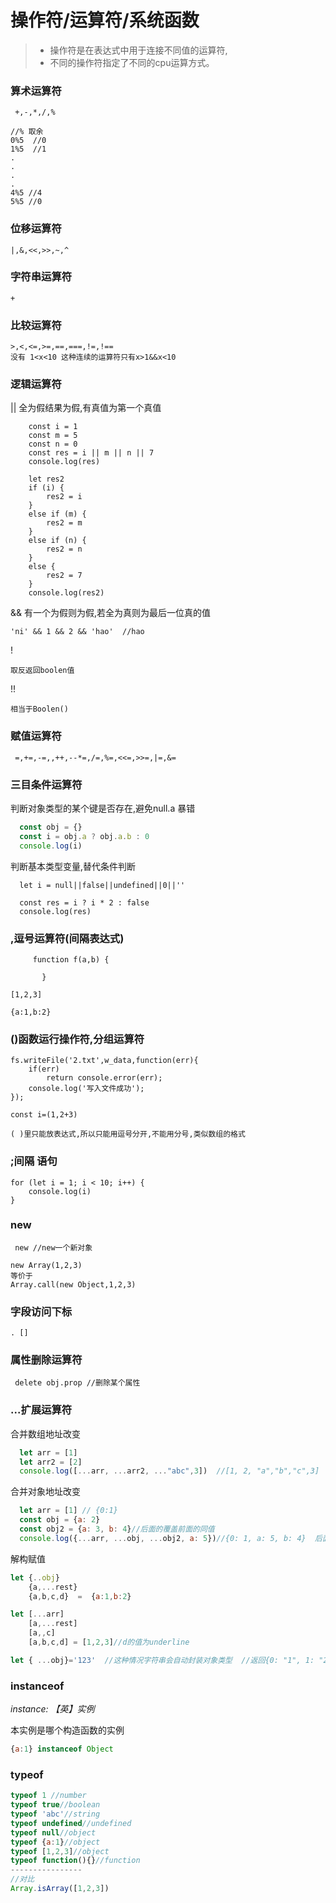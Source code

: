 
# 操作符/运算符/系统函数



> * 操作符是在表达式中用于连接不同值的运算符,
> * 不同的操作符指定了不同的cpu运算方式。
> 

### 算术运算符

     +,-,*,/,%

```
//% 取余
0%5  //0
1%5  //1
.
.
.
.
4%5 //4
5%5 //0

```

### 位移运算符

    |,&,<<,>>,~,^

###  字符串运算符
    +

###  比较运算符

    >,<,<=,>=,==,===,!=,!==  
    没有 1<x<10 这种连续的运算符只有x>1&&x<10
###   逻辑运算符
|| 全为假结果为假,有真值为第一个真值

```
    const i = 1
    const m = 5
    const n = 0
    const res = i || m || n || 7
    console.log(res)
```
```
    let res2
    if (i) {
        res2 = i
    }
    else if (m) {
        res2 = m
    }
    else if (n) {
        res2 = n
    }
    else {
        res2 = 7
    }
    console.log(res2)
```

&&  有一个为假则为假,若全为真则为最后一位真的值

    'ni' && 1 && 2 && 'hao'  //hao

! 

```
取反返回boolen值
```

!! 

```
相当于Boolen()
```

### 赋值运算符

```
 =,+=,-=,,++,--*=,/=,%=,<<=,>>=,|=,&=
```

###  三目条件运算符

判断对象类型的某个键是否存在,避免null.a 暴错

```js
  const obj = {}
  const i = obj.a ? obj.a.b : 0
  console.log(i)
```

判断基本类型变量,替代条件判断

```
  let i = null||false||undefined||0||''

  const res = i ? i * 2 : false
  console.log(res)
```
###  ,逗号运算符(间隔表达式) 


````
     function f(a,b) {

       }
````

```
[1,2,3]
```

```
{a:1,b:2}
```
### ()函数运行操作符,分组运算符

```
fs.writeFile('2.txt',w_data,function(err){
    if(err)
        return console.error(err);
    console.log('写入文件成功');
});
```

```
const i=(1,2+3)
```

```
( )里只能放表达式,所以只能用逗号分开,不能用分号,类似数组的格式
```

### ;间隔 语句

    for (let i = 1; i < 10; i++) {
        console.log(i)
    }
###  new
`````
 new //new一个新对象
`````
```
new Array(1,2,3) 
等价于
Array.call(new Object,1,2,3)
```

### 字段访问下标

    . []

###  属性删除运算符
```
 delete obj.prop //删除某个属性 
```
###  ...扩展运算符

合并数组地址改变

```js
  let arr = [1]
  let arr2 = [2]
  console.log([...arr, ...arr2, ..."abc",3])  //[1, 2, "a","b","c",3]
```

合并对象地址改变


```js
  let arr = [1] // {0:1}
  const obj = {a: 2}
  const obj2 = {a: 3, b: 4}//后面的覆盖前面的同值
  console.log({...arr, ...obj, ...obj2, a: 5})//{0: 1, a: 5, b: 4}  后面的会a:5会覆盖前面的 原理同上
```

解构赋值

```js
let {..obj} 
    {a,...rest} 
    {a,b,c,d}  =  {a:1,b:2}

let [...arr]
    [a,...rest]
    [a,,c]
    [a,b,c,d] = [1,2,3]//d的值为underline

let { ...obj}='123'  //这种情况字符串会自动封装对象类型  //返回{0: "1", 1: "2", 2: "3"}                                     
```

###   instanceof 

_instance: 【英】实例_   

本实例是哪个构造函数的实例

```js
{a:1} instanceof Object
```

### typeof

```js
typeof 1 //number
typeof true//boolean
typeof 'abc'//string
typeof undefined//undefined
typeof null//object
typeof {a:1}//object
typeof [1,2,3]//object
typeof function(){}//function
----------------
//对比
Array.isArray([1,2,3])
```



